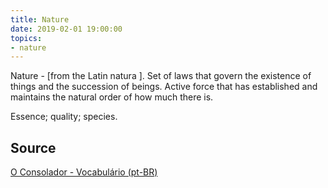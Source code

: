 ```yaml
---
title: Nature
date: 2019-02-01 19:00:00
topics:
- nature
---
```


Nature - [from the Latin natura ]. 
Set of laws that govern the existence of things and the succession of beings. 
Active force that has established and maintains the natural order of how much there is. 

Essence; quality; species.

## Source
[O Consolador - Vocabulário (pt-BR)](http://www.oconsolador.com.br/linkfixo/vocabulario/principal.html)
